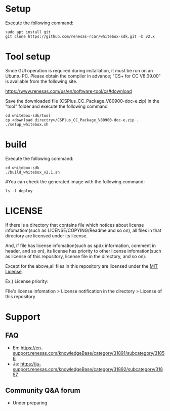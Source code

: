 # Setup
Execute the following command:

	sudo apt install git	
	git clone https://github.com/renesas-rcar/whitebox-sdk.git -b v2.x

# Tool setup
Since GUI operation is required during installation, it must be run on an Ubuntu PC.
Please obtain the compiler in advance; "CS+ for CC V8.09.00" is available from the following site.

https://www.renesas.com/us/en/software-tool/cs#download

Save the downloaded file (CSPlus_CC_Package_V80900-doc-e.zip) in the "tool" folder and execute the following command

	cd whitebox-sdk/tool
	cp <download directry>/CSPlus_CC_Package_V80900-doc-e.zip .
	./setup_whitebox.sh

# build
Execute the following command:

	cd whitebox-sdk
	./build_whitebox_v2.1.sh

#You can check the generated image with the following command:

	ls -l deploy

# LICENSE

If there is a directory that contains file which notices about license infomatiom(such as LICENSE/COPYING/Readme and so on),
all files in that directory are licensed under its license.

And, if file has license infomation(such as spdx information, comment in header, and so on),
its license has priority to other license infomation(such as license of this repository, license file in the directory, and so on).

Except for the above,all files in this repository are licensed under the [MIT License](./COPYING.MIT).


Ex.) License priority:

FIle's license infomation > License notification in the directory > License of this repository

# Support

## FAQ

- En: https://en-support.renesas.com/knowledgeBase/category/31891/subcategory/31856
- Ja: https://ja-support.renesas.com/knowledgeBase/category/31892/subcategory/31857

## Community Q&A forum

- Under preparing

